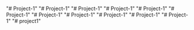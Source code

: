 "# Project-1" 
"# Project-1" 
"# Project-1" 
"# Project-1" 
"# Project-1" 
"# Project-1" 
"# Project-1" 
"# Project-1" 
"# Project-1" 
"# Project-1" 
"# Project-1" 
"# project1" 
